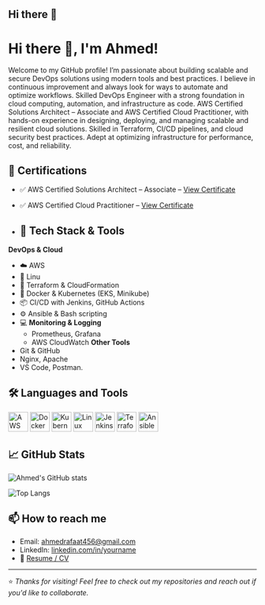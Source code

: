 ## Hi there 👋
# Hi there 👋, I'm Ahmed!
Welcome to my GitHub profile! I’m passionate about building scalable and secure DevOps solutions using modern tools and best practices. I believe in continuous improvement and always look for ways to automate and optimize workflows.
Skilled DevOps Engineer with a strong foundation in cloud computing, automation, and infrastructure as code. AWS Certified
Solutions Architect – Associate and AWS Certified Cloud Practitioner, with hands-on experience in designing, deploying, and
managing scalable and resilient cloud solutions. Skilled in Terraform, CI/CD pipelines, and cloud security best practices. Adept at
optimizing infrastructure for performance, cost, and reliability.

## 🏅 Certifications
- ✅ AWS Certified Solutions Architect – Associate – [View Certificate](https://www.credly.com/badges/e09e3eab-7fa4-4b0e-ae50-48dbff30422b/linked_in?t=s5vo7u)
- ✅ AWS Certified Cloud Practitioner – [View Certificate](https://www.credly.com/badges/5bdd358c-5e8b-4db8-8282-a03b722b7dbc/linked_in)




- ## 🔧 Tech Stack & Tools
**DevOps & Cloud**
- ☁️ AWS
- 🐧 Linu
- 🔧 Terraform & CloudFormation
- 🐳 Docker & Kubernetes (EKS, Minikube)
- 📦 CI/CD with Jenkins, GitHub Actions
- ⚙️ Ansible & Bash scripting
- 💻 **Monitoring & Logging**
    - Prometheus, Grafana
    - AWS CloudWatch
 **Other Tools**
- Git & GitHub
- Nginx, Apache
- VS Code, Postman.
## 🛠️ Languages and Tools

<p align="left">
  <img src="https://cdn.jsdelivr.net/gh/devicons/devicon/icons/aws/aws-original.svg" alt="AWS" width="40" height="40"/>
  <img src="https://cdn.jsdelivr.net/gh/devicons/devicon/icons/docker/docker-original.svg" alt="Docker" width="40" height="40"/>
  <img src="https://cdn.jsdelivr.net/gh/devicons/devicon/icons/kubernetes/kubernetes-plain.svg" alt="Kubernetes" width="40" height="40"/>
  <img src="https://cdn.jsdelivr.net/gh/devicons/devicon/icons/linux/linux-original.svg" alt="Linux" width="40" height="40"/>
  <img src="https://cdn.jsdelivr.net/gh/devicons/devicon/icons/jenkins/jenkins-original.svg" alt="Jenkins" width="40" height="40"/>
  <img src="https://cdn.jsdelivr.net/gh/devicons/devicon/icons/terraform/terraform-original.svg" alt="Terraform" width="40" height="40"/>
  <img src="https://cdn.jsdelivr.net/gh/devicons/devicon/icons/ansible/ansible-original.svg" alt="Ansible" width="40" height="40"/>
</p>

## 📈 GitHub Stats

![Ahmed's GitHub stats](https://github-readme-stats.vercel.app/api?username=yAhmedrafat9&show_icons=true&theme=tokyonight)

![Top Langs](https://github-readme-stats.vercel.app/api/top-langs/?username=AhmedRafat9&layout=compact&theme=tokyonight)

## 📫 How to reach me
- Email: ahmedrafaat456@gmail.com
- LinkedIn: [linkedin.com/in/yourname](https://www.linkedin.com/in/ahmedrafat9/)
- 💼 [Resume / CV](https://drive.google.com/drive/folders/1-Fcs6OL2Rdxi1KNyL4aU0Bh5KguOrwQn?usp=sharing)




---

⭐️ _Thanks for visiting! Feel free to check out my repositories and reach out if you'd like to collaborate._  

